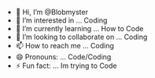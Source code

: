- 👋 Hi, I’m @Blobmyster
- 👀 I’m interested in ... Coding
- 🌱 I’m currently learning ... How to Code
- 💞️ I’m looking to collaborate on ... Coding
- 📫 How to reach me ... Coding
- 😄 Pronouns: ... Code/Coding
- ⚡ Fun fact: ... Im trying to Code

<!---
Blobmyster/Blobmyster is a ✨ special ✨ repository because its `README.md` (this file) appears on your GitHub profile.
You can click the Preview link to take a look at your changes.
--->
